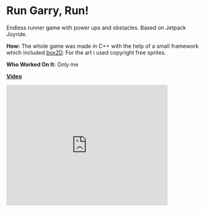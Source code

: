 # Run Garry, Run!
Endless runner game with power ups and obstacles. Based on Jetpack Joyride.

**How:** 
The whole game was made in C++ with the help of a small framework which included [box2D](http://box2d.org/). For the art i used copyright free sprites.  

**Who Worked On It:** 
Only me

[**Video**](https://youtu.be/rsUDC2kO9W4)

<iframe width="420" height="315" src="https://youtu.be/rsUDC2kO9W4" frameborder="0" allowfullscreen="allowfullscreen"> </iframe>